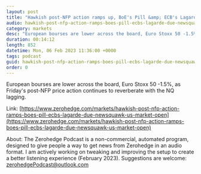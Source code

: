 ```yaml
---
layout: post
title: "Hawkish post-NFP action ramps up, BoE's Pill &amp; ECB's Lagarde due - Newsquawk US Market Open"
audio: hawkish-post-nfp-action-ramps-boes-pill-ecbs-lagarde-due-newsquawk-us-market-open-0
category: markets
desc: "European bourses are lower across the board, Euro Stoxx 50 -1.5%, as Friday's post-NFP price action continues to reverberate with the NQ lagging."
duration: 00:14:12
length: 852
datetime: Mon, 06 Feb 2023 11:36:00 +0000
tags: podcast
guid: hawkish-post-nfp-action-ramps-boes-pill-ecbs-lagarde-due-newsquawk-us-market-open-0
order: 0
---
```

European bourses are lower across the board, Euro Stoxx 50 -1.5%, as Friday's post-NFP price action continues to reverberate with the NQ lagging.

Link: [https://www.zerohedge.com/markets/hawkish-post-nfp-action-ramps-boes-pill-ecbs-lagarde-due-newsquawk-us-market-open](https://www.zerohedge.com/markets/hawkish-post-nfp-action-ramps-boes-pill-ecbs-lagarde-due-newsquawk-us-market-open)

About: The Zerohedge Podcast is a non-commercial, automated program, designed to give people a way to get news from Zerohedge in an audio format.  I am actively working on tweaking and improving the setup to create a better listening experience (February 2023).  Suggestions are welcome: [zerohedgePodcast@outlook.com](mailto:zerohedgePodcast@outlook.com)